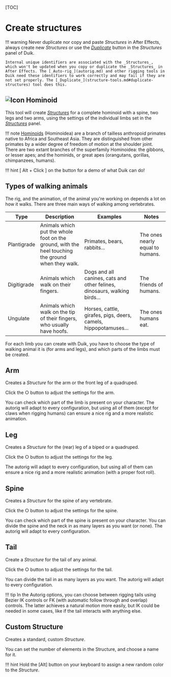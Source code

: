 [TOC]

# Create structures

!!! warning
    Never duplicate nor copy and paste _Structures_ in After Effects, always create new _Structures_ or use the [_Duplicate_](structure-tools.md#duplicate-structures) button in the _Structures_ panel of Duik.

    Internal unique identifiers are associated with the _Structures_, which won't be updated when you copy or duplicate the _Structures_ in After Effects. The [_Auto-rig_](autorig.md) and other rigging tools in Duik need these identifiers to work correctly and may fail if they are not set properly. The [_Duplicate_](structure-tools.md#duplicate-structures) tool does this.

## ![Icon](https://github.com/Rainbox-dev/DuAEF_Duik/raw/master/docs/media/wiki/icons/w32_human_r.png) Hominoid

This tool will create *[Structures](structures.md)* for a complete hominoid with a spine, two legs and two arms, using the settings of the individual limbs set in the *[Structures](structures.md)* panel.

!!! note
    [Hominoids](https://en.wikipedia.org/wiki/Ape) (Hominoidea) are a branch of tailless anthropoid primates native to Africa and Southeast Asia.
    They are distinguished from other primates by a wider degree of freedom of motion at the shoulder joint.
    There are two extant branches of the superfamily Hominoidea: the gibbons, or lesser apes; and the hominids, or great apes (orangutans, gorillas, chimpanzees, humans).

!!! hint
    [ Alt + Click ] on the button for a demo of what Duik can do!

## Types of walking animals

The rig, and the animation, of the animal you're working on depends a lot on how it walks. There are three main ways of walking among vertebrates.

Type | Description | Examples | Notes
-----|-------------|----------|------
Plantigrade | Animals which put the whole foot on the ground, with the heel touching the ground when they walk. | Primates, bears, rabbits... | The ones nearly equal to humans.
Digitigrade | Animals which walk on their fingers. | Dogs and all canines, cats and other felines, dinosaurs, walking birds... | The friends of humans.
Ungulate | Animals which walk on the tip of their fingers, who usually have hoofs. | Horses, cattle, girafes, pigs, deers, camels, hippopotamuses... | The ones humans eat.

For each limb you can create with Duik, you have to choose the type of walking animal it is (for arms and legs), and which parts of the limbs must be created.

## Arm

Creates a *Structure* for the arm or the front leg of a quadruped.

Click the ○ button to adjust the settings for the arm.

You can check which part of the limb is present on your character. The autorig will adapt to every configuration, but using all of them (except for claws when rigging humans) can ensure a nice rig and a more realistic animation.

## Leg

Creates a *Structure* for the (rear) leg of a biped or a quadruped.

Click the ○ button to adjust the settings for the leg.

The autorig will adapt to every configuration, but using all of them can ensure a nice rig and a more realistic animation (with a proper foot roll).

## Spine

Creates a *Structure* for the spine of any vertebrate.

Click the ○ button to adjust the settings for the spine.

You can check which part of the spine is present on your character.
You can divide the spine and the neck in as many layers as you want (or none).
The autorig will adapt to every configuration.

## Tail

Create a *Structure* for the tail of any animal.

Click the ○ button to adjust the settings for the tail.

You can divide the tail in as many layers as you want.
The autorig will adapt to every configuration.

!!! tip
    In the Autorig options, you can choose between rigging tails using Bezier IK controls or FK (with automatic follow through and overlap) controls. The latter achieves a natural motion more easily, but IK could be needed in some cases, like if the tail interacts with anything else.

## Custom Structure

Creates a standard, custom *Structure*.

You can set the number of elements in the Structure, and choose a name for it.

!!! hint
    Hold the [Alt] button on your keyboard to assign a new random color to the _Structure_.
